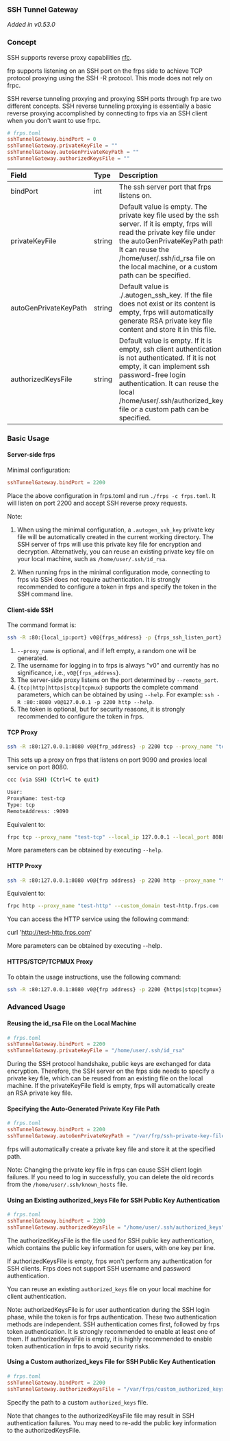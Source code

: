 ### SSH Tunnel Gateway

*Added in v0.53.0*

### Concept

SSH supports reverse proxy capabilities [rfc](https://www.rfc-editor.org/rfc/rfc4254#page-16).

frp supports listening on an SSH port on the frps side to achieve TCP protocol proxying using the SSH -R protocol. This mode does not rely on frpc.

SSH reverse tunneling proxying and proxying SSH ports through frp are two different concepts. SSH reverse tunneling proxying is essentially a basic reverse proxying accomplished by connecting to frps via an SSH client when you don't want to use frpc.

```toml
# frps.toml
sshTunnelGateway.bindPort = 0
sshTunnelGateway.privateKeyFile = ""
sshTunnelGateway.autoGenPrivateKeyPath = ""
sshTunnelGateway.authorizedKeysFile = ""
```

| Field | Type | Description | Required |
| :--- | :--- | :--- | :--- |
| bindPort| int | The ssh server port that frps listens on.| Yes |
| privateKeyFile | string | Default value is empty. The private key file used by the ssh server. If it is empty, frps will read the private key file under the autoGenPrivateKeyPath path. It can reuse the /home/user/.ssh/id_rsa file on the local machine, or a custom path can be specified.| No |
| autoGenPrivateKeyPath  | string |Default value is ./.autogen_ssh_key. If the file does not exist or its content is empty, frps will automatically generate RSA private key file content and store it in this file.|No|
| authorizedKeysFile  | string |Default value is empty. If it is empty, ssh client authentication is not authenticated. If it is not empty, it can implement ssh password-free login authentication. It can reuse the local /home/user/.ssh/authorized_keys file or a custom path can be specified.| No |

### Basic Usage

#### Server-side frps

Minimal configuration:

```toml
sshTunnelGateway.bindPort = 2200
```

Place the above configuration in frps.toml and run `./frps -c frps.toml`. It will listen on port 2200 and accept SSH reverse proxy requests.

Note:

1. When using the minimal configuration, a `.autogen_ssh_key` private key file will be automatically created in the current working directory. The SSH server of frps will use this private key file for encryption and decryption. Alternatively, you can reuse an existing private key file on your local machine, such as `/home/user/.ssh/id_rsa`.

2. When running frps in the minimal configuration mode, connecting to frps via SSH does not require authentication. It is strongly recommended to configure a token in frps and specify the token in the SSH command line.

#### Client-side SSH

The command format is:

```bash
ssh -R :80:{local_ip:port} v0@{frps_address} -p {frps_ssh_listen_port} {tcp|http|https|stcp|tcpmux} --remote_port {real_remote_port} --proxy_name {proxy_name} --token {frp_token}
```

1. `--proxy_name` is optional, and if left empty, a random one will be generated.
2. The username for logging in to frps is always "v0" and currently has no significance, i.e., `v0@{frps_address}`.
3. The server-side proxy listens on the port determined by `--remote_port`.
4. `{tcp|http|https|stcp|tcpmux}` supports the complete command parameters, which can be obtained by using `--help`. For example: `ssh -R :80::8080 v0@127.0.0.1 -p 2200 http --help`.
5. The token is optional, but for security reasons, it is strongly recommended to configure the token in frps.

#### TCP Proxy

```bash
ssh -R :80:127.0.0.1:8080 v0@{frp_address} -p 2200 tcp --proxy_name "test-tcp" --remote_port 9090
```

This sets up a proxy on frps that listens on port 9090 and proxies local service on port 8080.

```bash
ccc (via SSH) (Ctrl+C to quit)

User: 
ProxyName: test-tcp
Type: tcp
RemoteAddress: :9090
```

Equivalent to:

```bash
frpc tcp --proxy_name "test-tcp" --local_ip 127.0.0.1 --local_port 8080 --remote_port 9090
```

More parameters can be obtained by executing `--help`.

#### HTTP Proxy

```bash
ssh -R :80:127.0.0.1:8080 v0@{frp address} -p 2200 http --proxy_name "test-http"  --custom_domain test-http.frps.com
```

Equivalent to:
```bash
frpc http --proxy_name "test-http" --custom_domain test-http.frps.com
```

You can access the HTTP service using the following command:

curl 'http://test-http.frps.com'

More parameters can be obtained by executing --help.

#### HTTPS/STCP/TCPMUX Proxy

To obtain the usage instructions, use the following command:

```bash
ssh -R :80:127.0.0.1:8080 v0@{frp address} -p 2200 {https|stcp|tcpmux} --help
```

### Advanced Usage

#### Reusing the id_rsa File on the Local Machine

```toml
# frps.toml
sshTunnelGateway.bindPort = 2200
sshTunnelGateway.privateKeyFile = "/home/user/.ssh/id_rsa"
```

During the SSH protocol handshake, public keys are exchanged for data encryption. Therefore, the SSH server on the frps side needs to specify a private key file, which can be reused from an existing file on the local machine. If the privateKeyFile field is empty, frps will automatically create an RSA private key file.

#### Specifying the Auto-Generated Private Key File Path

```toml
# frps.toml
sshTunnelGateway.bindPort = 2200
sshTunnelGateway.autoGenPrivateKeyPath = "/var/frp/ssh-private-key-file"
```

frps will automatically create a private key file and store it at the specified path.

Note: Changing the private key file in frps can cause SSH client login failures. If you need to log in successfully, you can delete the old records from the `/home/user/.ssh/known_hosts` file.

#### Using an Existing authorized_keys File for SSH Public Key Authentication

```toml
# frps.toml
sshTunnelGateway.bindPort = 2200
sshTunnelGateway.authorizedKeysFile = "/home/user/.ssh/authorized_keys"
```

The authorizedKeysFile is the file used for SSH public key authentication, which contains the public key information for users, with one key per line.

If authorizedKeysFile is empty, frps won't perform any authentication for SSH clients. Frps does not support SSH username and password authentication.

You can reuse an existing `authorized_keys` file on your local machine for client authentication.

Note: authorizedKeysFile is for user authentication during the SSH login phase, while the token is for frps authentication. These two authentication methods are independent. SSH authentication comes first, followed by frps token authentication. It is strongly recommended to enable at least one of them. If authorizedKeysFile is empty, it is highly recommended to enable token authentication in frps to avoid security risks.

#### Using a Custom authorized_keys File for SSH Public Key Authentication

```toml
# frps.toml
sshTunnelGateway.bindPort = 2200
sshTunnelGateway.authorizedKeysFile = "/var/frps/custom_authorized_keys_file"
```

Specify the path to a custom `authorized_keys` file.

Note that changes to the authorizedKeysFile file may result in SSH authentication failures. You may need to re-add the public key information to the authorizedKeysFile.
